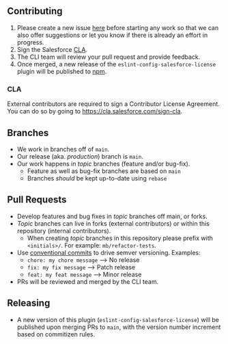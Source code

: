 ## Contributing

1. Please create a new issue [here](https://github.com/forcedotcom/cli/issues) before starting any work so that we can also offer suggestions or let you know if there is already an effort in progress.
1. Sign the Salesforce [CLA](#cla).
1. The CLI team will review your pull request and provide feedback.
1. Once merged, a new release of the `eslint-config-salesforce-license` plugin will be published to [npm](https://www.npmjs.com/package/eslint-config-salesforce-license).

### CLA

External contributors are required to sign a Contributor License
Agreement. You can do so by going to https://cla.salesforce.com/sign-cla.

## Branches

- We work in branches off of `main`.
- Our release (aka. _production_) branch is `main`.
- Our work happens in _topic_ branches (feature and/or bug-fix).
  - Feature as well as bug-fix branches are based on `main`
  - Branches _should_ be kept up-to-date using `rebase`

## Pull Requests

- Develop features and bug fixes in _topic_ branches off main, or forks.
- _Topic_ branches can live in forks (external contributors) or within this repository (internal contributors).  
  - When creating _topic_ branches in this repository please prefix with `<initials>/`. For example: `mb/refactor-tests`.
- Use [conventional commits](https://www.conventionalcommits.org/en/v1.0.0/#summary) to drive semver versioning. Examples:
  - `chore: my chore message` --> No release
  - `fix: my fix message` --> Patch release
  - `feat: my feat message` --> Minor release
- PRs will be reviewed and merged by the CLI team.

## Releasing

- A new version of this plugin (`eslint-config-salesforce-license`) will be published upon merging PRs to `main`, with the version number increment based on commitizen rules.